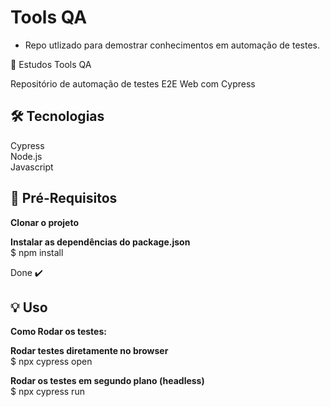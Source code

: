 # Tools QA

- Repo utlizado para demostrar conhecimentos em automação de testes.

📢 Estudos Tools QA </br>

Repositório de automação de testes E2E Web com Cypress

## 🛠 Tecnologias

Cypress</br>
Node.js </br>
Javascript </br>

## 🎯 Pré-Requisitos

<b>Clonar o projeto</b></br>

<b>Instalar as dependências do package.json </b> </br>
$ npm install</br>

Done ✔️

## 💡 Uso

<b>Como Rodar os testes: </b></br>

<b>Rodar testes diretamente no browser</b></br>
$ npx cypress open</br>

<b>Rodar os testes em segundo plano (headless)</b></br>
$ npx cypress run </br>